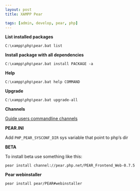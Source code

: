 ```yaml
---
layout: post
title: XAMPP Pear

tags: [admin, develop, pear, php]
---
```


**List installed packages**

    C:\xampp\php\pear.bat list

**Install package with all dependencies**

    C:\xampp\php\pear.bat install PACKAGE -a

**Help**

    C:\xampp\php\pear.bat help COMMAND

**Upgrade**

    C:\xampp\php\pear.bat upgrade-all

**Channels**

[Guide users commandline channels](http://www.developertutorials.com/pear-manual/guide.users.commandline.channels.html)

**PEAR.INI**

Add `PHP_PEAR_SYSCONF_DIR` sys variable that point to php’s dir

**BETA**

To install beta use something like this:

    pear install channel://pear.php.net/PEAR_Frontend_Web-0.7.5

**Pear webinstaller**

    pear install pear/PEAR#webinstaller
